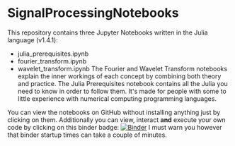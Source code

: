 # SignalProcessingNotebooks

This repository contains three Jupyter Notebooks written in the Julia language (v1.4.1):
* julia_prerequisites.ipynb
* fourier_transform.ipynb
* wavelet_transform.ipynb
The Fourier and Wavelet Transform notebooks explain the inner workings of each concept by combining both theory and practice. The Julia Prerequisites  notebook contains all the Julia you need to know in order to follow them. It's made for people with some to little experience with numerical computing programming languages.  

You can view the notebooks on GitHub without installing anything just by clicking on them. Additionally you can view, interact **and** execute your own code by clicking on this binder badge: [![Binder](https://mybinder.org/badge_logo.svg)](https://mybinder.org/v2/gh/spirosbax/SignalProcessingNotebooks/d0e5454ab071ef987631d9e209832a646cb1bf8c)
I must warn you however that binder startup times can take a couple of minutes.
